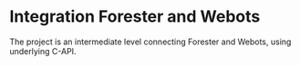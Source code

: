 # Integration Forester and Webots

The project is an intermediate level connecting Forester and Webots, using underlying C-API.